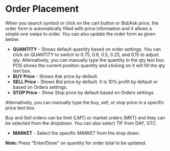 # **Order Placement**

When you search symbol or click on the cart button or Bid/Ask price, the order form is automatically filled with price information and it allows a simple one swipe to order.
You can also update the order form as given below:

- **QUANTITY** - Shows default quantity based on order settings. You can click on QUANTITY to switch to 0.75, 0.6, 0.5, 0.25, and 0.15 to adjust qty.
Alternatively, you can manually type the quantity in the qty text box. POS shows the current position quantity and clicking on it will fill the qty text box.
- **BUY Price** - Shows Ask price by default.
- **SELL Price** - Shows Bid price by default. It is 10% profit by default or based on Orders settings.
- **STOP Price** - Show Stop price by default based on Orders settings.

Alternatively, you can manually type the buy, sell, or stop price in a specific price text box.

Buy and Sell orders can be limit (LMT) or market orders (MKT) and they can be selected from the dropdown. 
You can also select TIF from DAY, GTC.

- **MARKET** - Select the specific MARKET from the drop down.

**Note:** Press "Enter/Done" on quantity for order total to be updated.
